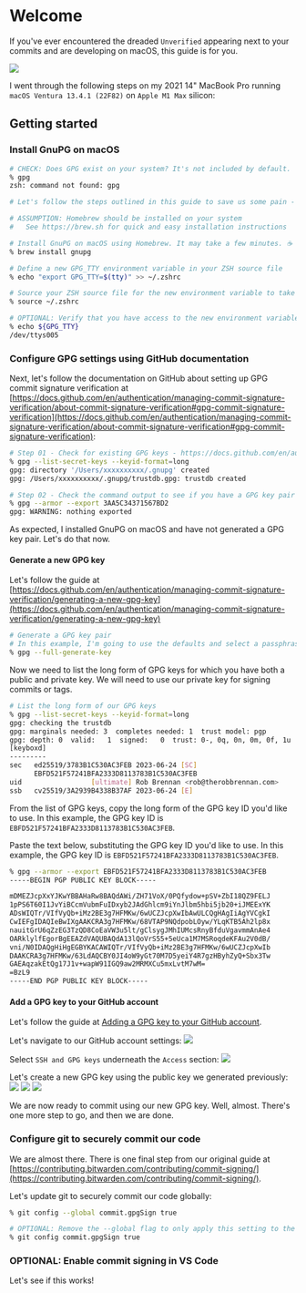 # Welcome
If you've ever encountered the dreaded `Unverified` appearing next to your commits and are developing on macOS, this guide is for you.

![](assets/00-github-commit-unverified.png)

I went through the following steps on my 2021 14" MacBook Pro running `macOS Ventura 13.4.1 (22F82)` on `Apple M1 Max` silicon:

## Getting started

### Install GnuPG on macOS
```sh
# CHECK: Does GPG exist on your system? It's not included by default.
% gpg
zsh: command not found: gpg

# Let's follow the steps outlined in this guide to save us some pain - https://contributing.bitwarden.com/contributing/commit-signing/

# ASSUMPTION: Homebrew should be installed on your system
#   See https://brew.sh for quick and easy installation instructions

# Install GnuPG on macOS using Homebrew. It may take a few minutes. ☕️
% brew install gnupg

# Define a new GPG_TTY environment variable in your ZSH source file
% echo "export GPG_TTY=$(tty)" >> ~/.zshrc

# Source your ZSH source file for the new environment variable to take effect
% source ~/.zshrc

# OPTIONAL: Verify that you have access to the new environment variable
% echo ${GPG_TTY}
/dev/ttys005
```

### Configure GPG settings using GitHub documentation
Next, let's follow the documentation on GitHub about setting up GPG commit signature verification at [https://docs.github.com/en/authentication/managing-commit-signature-verification/about-commit-signature-verification#gpg-commit-signature-verification](https://docs.github.com/en/authentication/managing-commit-signature-verification/about-commit-signature-verification#gpg-commit-signature-verification):

```sh
# Step 01 - Check for existing GPG keys - https://docs.github.com/en/authentication/managing-commit-signature-verification/checking-for-existing-gpg-keys
% gpg --list-secret-keys --keyid-format=long
gpg: directory '/Users/xxxxxxxxxx/.gnupg' created
gpg: /Users/xxxxxxxxxx/.gnupg/trustdb.gpg: trustdb created

# Step 02 - Check the command output to see if you have a GPG key pair
% gpg --armor --export 3AA5C34371567BD2
gpg: WARNING: nothing exported
```

As expected, I installed GnuPG on macOS and have not generated a GPG key pair. Let's do that now.

#### Generate a new GPG key
Let's follow the guide at [https://docs.github.com/en/authentication/managing-commit-signature-verification/generating-a-new-gpg-key](https://docs.github.com/en/authentication/managing-commit-signature-verification/generating-a-new-gpg-key)

```sh
# Generate a GPG key pair
# In this example, I'm going to use the defaults and select a passphrase
% gpg --full-generate-key
```

Now we need to list the long form of GPG keys for which you have both a public and private key. We will need to use our private key for signing commits or tags.

```sh
# List the long form of our GPG keys
% gpg --list-secret-keys --keyid-format=long
gpg: checking the trustdb
gpg: marginals needed: 3  completes needed: 1  trust model: pgp
gpg: depth: 0  valid:   1  signed:   0  trust: 0-, 0q, 0n, 0m, 0f, 1u
[keyboxd]
---------
sec   ed25519/3783B1C530AC3FEB 2023-06-24 [SC]
      EBFD521F57241BFA2333D8113783B1C530AC3FEB
uid                 [ultimate] Rob Brennan <rob@therobbrennan.com>
ssb   cv25519/3A2939B4338B37AF 2023-06-24 [E]
```

From the list of GPG keys, copy the long form of the GPG key ID you'd like to use. In this example, the GPG key ID is `EBFD521F57241BFA2333D8113783B1C530AC3FEB`.

Paste the text below, substituting the GPG key ID you'd like to use. In this example, the GPG key ID is `EBFD521F57241BFA2333D8113783B1C530AC3FEB`.

```sh
% gpg --armor --export EBFD521F57241BFA2333D8113783B1C530AC3FEB
-----BEGIN PGP PUBLIC KEY BLOCK-----

mDMEZJcpXxYJKwYBBAHaRw8BAQdAWi/ZH71VoX/0PQfydow+pSV+ZbI18QZ9FELJ
1pPS6T60I1JvYiBCcmVubmFuIDxyb2JAdGhlcm9iYnJlbm5hbi5jb20+iJMEExYK
ADsWIQTr/VIfVyQb+iMz2BE3g7HFMKw/6wUCZJcpXwIbAwULCQgHAgIiAgYVCgkI
CwIEFgIDAQIeBwIXgAAKCRA3g7HFMKw/68VTAP9NQdpobLOyw/YLqKTB5Ah2lp8x
nauitGrU6qZzEG3TzQD8CoEaVW3u5lt/gClsygJMhIUMcsRnyBfduVgavmmAnAe4
OARklylfEgorBgEEAZdVAQUBAQdA13lQoVrS55+5eUca1M7MSRoqdeKFAu2V0dB/
vni/N0IDAQgHiHgEGBYKACAWIQTr/VIfVyQb+iMz2BE3g7HFMKw/6wUCZJcpXwIb
DAAKCRA3g7HFMKw/63LdAQCBY0JI4oW9yGt70M7D5yeiY4R7gzHByhZyQ+Sbx3Tw
GAEAqzakEtQg17J1v+wapW91IGQ9aw2MRMXCu5mxLvtM7wM=
=BzL9
-----END PGP PUBLIC KEY BLOCK-----
```

#### Add a GPG key to your GitHub account
Let's follow the guide at [Adding a GPG key to your GitHub account](https://docs.github.com/en/authentication/managing-commit-signature-verification/adding-a-gpg-key-to-your-github-account).

Let's navigate to our GitHub account settings:
![](assets/01-github-account-settings.png)

Select `SSH and GPG keys` underneath the `Access` section:
![](assets/02-github-account-access-ssh-and-gpg-keys-before.png)

Let's create a new GPG key using the public key we generated previously:
![](assets/03-github-account-access-ssh-and-gpg-keys-new-gpg-key.png)
![](assets/04-github-account-access-ssh-and-gpg-keys-new-gpg-key-add-new.png)
![](assets/05-github-account-access-ssh-and-gpg-keys-after.png)

We are now ready to commit using our new GPG key. Well, almost. There's one more step to go, and then we are done.

### Configure git to securely commit our code
We are almost there. There is one final step from our original guide at [https://contributing.bitwarden.com/contributing/commit-signing/](https://contributing.bitwarden.com/contributing/commit-signing/).

Let's update git to securely commit our code globally:

```sh
% git config --global commit.gpgSign true

# OPTIONAL: Remove the --global flag to only apply this setting to the current repository
% git config commit.gpgSign true
```

### OPTIONAL: Enable commit signing in VS Code

Let's see if this works!
